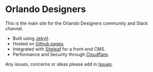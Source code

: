 # Orlando Designers

This is the main site for the Orlando Designers community and Slack channel.

- Built using [Jekyll](http://jekyllrb.com/).
- Hosted on [Github pages](https://pages.github.com/).
- Integrated with [Siteleaf](https://www.siteleaf.com/) for a front-end CMS.
- Performance and Security through [Cloudflare](https://www.cloudflare.com/).

Any issues, concerns or ideas please add in [Issues](https://github.com/whosdustin/orlando-designers/issues).
